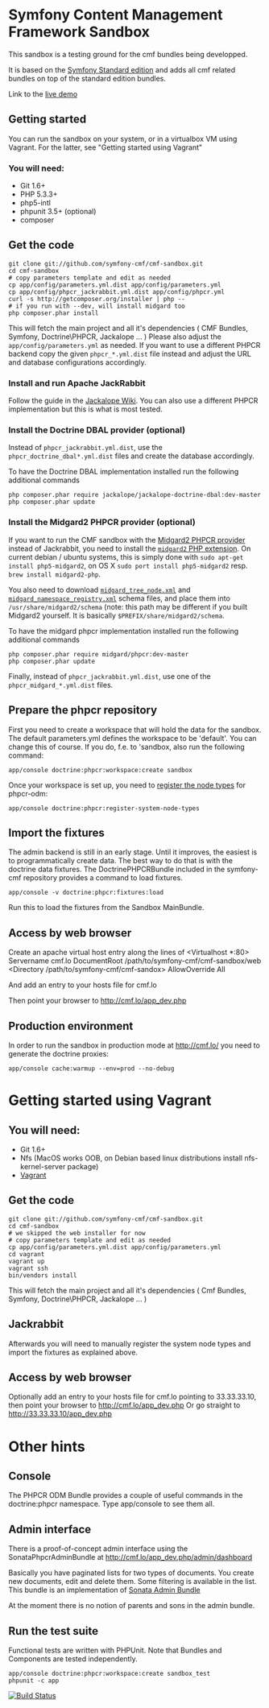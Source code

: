 # Symfony Content Management Framework Sandbox

This sandbox is a testing ground for the cmf bundles being developped.

It is based on the [Symfony Standard edition](https://github.com/symfony/symfony-standard) and adds all cmf related bundles on top of the standard edition bundles.

Link to the [live demo](http://cmf.liip.ch)

## Getting started

You can run the sandbox on your system, or in a virtualbox VM using Vagrant. For the latter, see
"Getting started using Vagrant"

### You will need:
  * Git 1.6+
  * PHP 5.3.3+
  * php5-intl
  * phpunit 3.5+ (optional)
  * composer

## Get the code

    git clone git://github.com/symfony-cmf/cmf-sandbox.git
    cd cmf-sandbox
    # copy parameters template and edit as needed
    cp app/config/parameters.yml.dist app/config/parameters.yml
    cp app/config/phpcr_jackrabbit.yml.dist app/config/phpcr.yml
    curl -s http://getcomposer.org/installer | php --
    # if you run with --dev, will install midgard too
    php composer.phar install

This will fetch the main project and all it's dependencies ( CMF Bundles, Symfony, Doctrine\PHPCR, Jackalope ... )
Please also adjust the ``app/config/parameters.yml`` as needed. If you want to use a different PHPCR backend
copy the given ``phpcr_*.yml.dist`` file instead and adjust the URL and database configurations accordingly.

### Install and run Apache JackRabbit

Follow the guide in the [Jackalope Wiki](https://github.com/jackalope/jackalope/wiki/Running-a-jackrabbit-server).
You can also use a different PHPCR implementation but this is what is most tested.

### Install the Doctrine DBAL provider (optional)

Instead of `phpcr_jackrabbit.yml.dist`, use the `phpcr_doctrine_dbal*.yml.dist` files and create the database accordingly.

To have the Doctrine DBAL implementation installed run the following additional commands

    php composer.phar require jackalope/jackalope-doctrine-dbal:dev-master
    php composer.phar update

### Install the Midgard2 PHPCR provider (optional)

If you want to run the CMF sandbox with the [Midgard2 PHPCR provider](http://midgard-project.org/phpcr/) instead of Jackrabbit, you need to install the [`midgard2` PHP extension](http://midgard-project.org/midgard2/#download). On current debian / ubuntu systems, this is simply done with ``sudo apt-get install php5-midgard2``, on OS X ``sudo port install php5-midgard2`` resp. ``brew install midgard2-php``.

You also need to download [`midgard_tree_node.xml`](https://raw.github.com/midgardproject/phpcr-midgard2/master/data/share/schema/midgard_tree_node.xml) and [`midgard_namespace_registry.xml`](https://github.com/midgardproject/phpcr-midgard2/raw/master/data/share/schema/midgard_namespace_registry.xml) schema files, and place them into `/usr/share/midgard2/schema` (note: this path may be different if you built Midgard2 yourself. It is basically `$PREFIX/share/midgard2/schema`.

To have the midgard phpcr implementation installed run the following additional commands

    php composer.phar require midgard/phpcr:dev-master
    php composer.phar update

Finally, instead of `phpcr_jackrabbit.yml.dist`, use one of the `phpcr_midgard_*.yml.dist` files.

## Prepare the phpcr repository

First you need to create a workspace that will hold the data for the sandbox.
The default parameters.yml defines the workspace to be 'default'. You can
change this of course. If you do, f.e. to 'sandbox, also run the following command:

    app/console doctrine:phpcr:workspace:create sandbox

Once your workspace is set up, you need to [register the node types](https://github.com/doctrine/phpcr-odm/wiki/Custom-node-type-phpcr%3Amanaged) for phpcr-odm:

    app/console doctrine:phpcr:register-system-node-types


## Import the fixtures

The admin backend is still in an early stage. Until it improves, the easiest is
to programmatically create data. The best way to do that is with the doctrine
data fixtures. The DoctrinePHPCRBundle included in the symfony-cmf repository
provides a command to load fixtures.

    app/console -v doctrine:phpcr:fixtures:load

Run this to load the fixtures from the Sandbox MainBundle.


## Access by web browser

Create an apache virtual host entry along the lines of
<Virtualhost *:80>
    Servername cmf.lo
    DocumentRoot /path/to/symfony-cmf/cmf-sandbox/web
    <Directory /path/to/symfony-cmf/cmf-sandox>
        AllowOverride All
    </Directory>
</Virtualhost>

And add an entry to your hosts file for cmf.lo

Then point your browser to http://cmf.lo/app_dev.php


## Production environment

In order to run the sandbox in production mode at http://cmf.lo/
you need to generate the doctrine proxies:

    app/console cache:warmup --env=prod --no-debug


# Getting started using Vagrant

## You will need:
  * Git 1.6+
  * Nfs (MacOS works OOB, on Debian based linux distributions install nfs-kernel-server package)
  * [Vagrant](http://vagrantup.com)

## Get the code

    git clone git://github.com/symfony-cmf/cmf-sandbox.git
    cd cmf-sandbox
    # we skipped the web installer for now
    # copy parameters template and edit as needed
    cp app/config/parameters.yml.dist app/config/parameters.yml
    cd vagrant
    vagrant up
    vagrant ssh
    bin/vendors install

This will fetch the main project and all it's dependencies ( Cmf Bundles, Symfony, Doctrine\PHPCR, Jackalope ... )

## Jackrabbit

Afterwards you will need to manually register the system node types and import the fixtures as explained above.

## Access by web browser

Optionally add an entry to your hosts file for cmf.lo pointing to 33.33.33.10, then point your browser to http://cmf.lo/app_dev.php
Or go straight to http://33.33.33.10/app_dev.php

# Other hints

## Console

The PHPCR ODM Bundle provides a couple of useful commands in the doctrine:phpcr namespace.
Type app/console to see them all.

## Admin interface

There is a proof-of-concept admin interface using the SonataPhpcrAdminBundle at
http://cmf.lo/app_dev.php/admin/dashboard

Basically you have paginated lists for two types of documents. You create new documents, edit and delete them. Some filtering is available in the list. This bundle is an implementation of [Sonata Admin Bundle](https://github.com/sonata-project/SonataAdminBundle)

At the moment there is no notion of parents and sons in the admin bundle.

## Run the test suite

Functional tests are written with PHPUnit. Note that Bundles and Components are tested independently.

    app/console doctrine:phpcr:workspace:create sandbox_test
    phpunit -c app

[![Build Status](https://secure.travis-ci.org/symfony-cmf/cmf-sandbox.png?branch=master)](http://travis-ci.org/symfony-cmf/cmf-sandbox)
